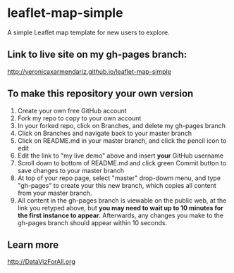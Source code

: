 # leaflet-map-simple
A simple Leaflet map template for new users to explore.

## Link to live site on my gh-pages branch:

http://veronicaxarmendariz.github.io/leaflet-map-simple

## To make this repository your own version

1. Create your own free GitHub account
2. Fork my repo to copy to your own account
3. In your forked repo, click on Branches, and delete my gh-pages branch
4. Click on Branches and navigate back to your master branch
5. Click on README.md in your master branch, and click the pencil icon to edit
6. Edit the link to "my live demo" above and insert **your** GitHub username
7. Scroll down to bottom of README.md and click green Commit button to save changes to your master branch
8. At top of your repo page, select "master" drop-dowm menu, and type "gh-pages" to create your this new branch, which copies all content from your master branch.
9. All content in the gh-pages branch is viewable on the public web, at the link you retyped above, but **you may need to wait up to 10 minutes for the first instance to appear.** Afterwards, any changes you make to the gh-pages branch should appear within 10 seconds.



## Learn more

http://DataVizForAll.org
